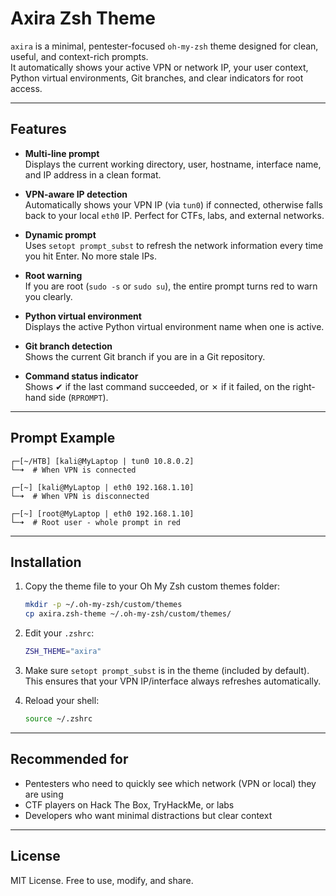 # Axira Zsh Theme

`axira` is a minimal, pentester-focused `oh-my-zsh` theme designed for clean, useful, and context-rich prompts.\
It automatically shows your active VPN or network IP, your user context, Python virtual environments, Git branches, and clear indicators for root access.

---

## Features

- **Multi-line prompt**\
  Displays the current working directory, user, hostname, interface name, and IP address in a clean format.

- **VPN-aware IP detection**\
  Automatically shows your VPN IP (via `tun0`) if connected, otherwise falls back to your local `eth0` IP. Perfect for CTFs, labs, and external networks.

- **Dynamic prompt**\
  Uses `setopt prompt_subst` to refresh the network information every time you hit Enter. No more stale IPs.

- **Root warning**\
  If you are root (`sudo -s` or `sudo su`), the entire prompt turns red to warn you clearly.

- **Python virtual environment**\
  Displays the active Python virtual environment name when one is active.

- **Git branch detection**\
  Shows the current Git branch if you are in a Git repository.

- **Command status indicator**\
  Shows ✔ if the last command succeeded, or ✗ if it failed, on the right-hand side (`RPROMPT`).

---

## Prompt Example

```
┌─[~/HTB] [kali@MyLaptop | tun0 10.8.0.2]
└─➜  # When VPN is connected

┌─[~] [kali@MyLaptop | eth0 192.168.1.10]
└─➜  # When VPN is disconnected

┌─[~] [root@MyLaptop | eth0 192.168.1.10]
└─➜  # Root user - whole prompt in red
```

---

## Installation

1. Copy the theme file to your Oh My Zsh custom themes folder:

   ```bash
   mkdir -p ~/.oh-my-zsh/custom/themes
   cp axira.zsh-theme ~/.oh-my-zsh/custom/themes/
   ```

2. Edit your `.zshrc`:

   ```bash
   ZSH_THEME="axira"
   ```

3. Make sure `setopt prompt_subst` is in the theme (included by default).\
   This ensures that your VPN IP/interface always refreshes automatically.

4. Reload your shell:

   ```bash
   source ~/.zshrc
   ```

---

## Recommended for

- Pentesters who need to quickly see which network (VPN or local) they are using
- CTF players on Hack The Box, TryHackMe, or labs
- Developers who want minimal distractions but clear context

---

## License

MIT License. Free to use, modify, and share.

